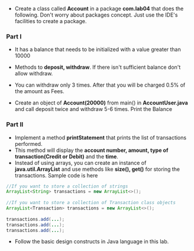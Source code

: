* Create a class called __Account__ in a package __com.lab04__ that does the following. Don't worry about packages concept. Just use the IDE's facilities to create a package.

### Part I

* It has a balance that needs to be initialized with a value greater than 10000
* Methods to __deposit, withdraw__. If there isn't sufficient balance don't allow withdraw.
* You can withdraw only 3 times. After that you will be charged 0.5% of the amount as Fees.

* Create an object of __Account(20000)__ from main() in __AccountUser.java__ and call deposit twice and withdraw 5-6 times. Print the Balance


### Part II

* Implement a method __printStatement__ that prints the list of transactions performed. 
* This method will display the __account number, amount, type of transaction(Credit or Debit)__ and the __time__.
* Instead of using arrays, you can create an instance of __java.util.ArrayList__ and use methods like __size(), get()__ for storing the transactions. Sample code is here

``` java
//If you want to store a collection of strings
ArrayList<String> transactions = new ArrayList<>();
	
//If you want to store a collection of Transaction class objects
ArrayList<Transaction> transactions = new ArrayList<>();
	
transactions.add(...);
transactions.add(...);
transactions.add(...);

```

* Follow the basic design constructs in Java language in this lab.
